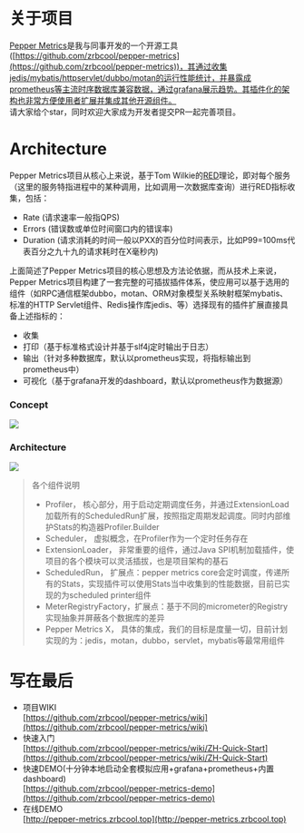 # 关于项目
[Pepper Metrics](https://github.com/zrbcool/pepper-metrics)是我与同事开发的一个开源工具([https://github.com/zrbcool/pepper-metrics](https://github.com/zrbcool/pepper-metrics))，其通过收集jedis/mybatis/httpservlet/dubbo/motan的运行性能统计，并暴露成prometheus等主流时序数据库兼容数据，通过grafana展示趋势。其插件化的架构也非常方便使用者扩展并集成其他开源组件。  
请大家给个star，同时欢迎大家成为开发者提交PR一起完善项目。
# Architecture
Pepper Metrics项目从核心上来说，基于Tom Wilkie的[RED](https://grafana.com/blog/2018/08/02/the-red-method-how-to-instrument-your-services/)理论，即对每个服务
（这里的服务特指进程中的某种调用，比如调用一次数据库查询）进行RED指标收集，包括：
- Rate (请求速率一般指QPS)
- Errors (错误数或单位时间窗口内的错误率)
- Duration (请求消耗的时间一般以PXX的百分位时间表示，比如P99=100ms代表百分之九十九的请求耗时在X毫秒内)  

上面简述了Pepper Metrics项目的核心思想及方法论依据，而从技术上来说，Pepper Metrics项目构建了一套完整的可插拔插件体系，使应用可以基于选用的组件（如RPC通信框架dubbo，motan、ORM对象模型关系映射框架mybatis、标准的HTTP Servlet组件、Redis操作库jedis、等）选择现有的插件扩展直接具备上述指标的：
- 收集
- 打印（基于标准格式设计并基于slf4j定时输出于日志）
- 输出（针对多种数据库，默认以prometheus实现，将指标输出到prometheus中）
- 可视化（基于grafana开发的dashboard，默认以prometheus作为数据源）
### Concept
![](https://user-gold-cdn.xitu.io/2019/9/5/16d015419fb86d8b?w=1270&h=535&f=png&s=70078)
### Architecture
![](https://user-gold-cdn.xitu.io/2019/9/5/16d015419f0b0ace?w=1176&h=580&f=png&s=72548)
> 各个组件说明
> - Profiler， 核心部分，用于启动定期调度任务，并通过ExtensionLoad加载所有的ScheduledRun扩展，按照指定周期发起调度。同时内部维护Stats的构造器Profiler.Builder
> - Scheduler， 虚拟概念，在Profiler作为一个定时任务存在
> - ExtensionLoader， 非常重要的组件，通过Java SPI机制加载插件，使项目的各个模块可以灵活插拔，也是项目架构的基石
> - ScheduledRun， 扩展点：pepper metrics core会定时调度，传递所有的Stats，实现插件可以使用Stats当中收集到的性能数据，目前已实现的为scheduled printer组件
> - MeterRegistryFactory，扩展点：基于不同的micrometer的Registry实现抽象并屏蔽各个数据库的差异
> - Pepper Metrics X， 具体的集成，我们的目标是度量一切，目前计划实现的为：jedis，motan，dubbo，servlet，mybatis等最常用组件

# 写在最后
- 项目WIKI  
[https://github.com/zrbcool/pepper-metrics/wiki](https://github.com/zrbcool/pepper-metrics/wiki)
- 快速入门  
[https://github.com/zrbcool/pepper-metrics/wiki/ZH-Quick-Start](https://github.com/zrbcool/pepper-metrics/wiki/ZH-Quick-Start)
- 快速DEMO(十分钟本地启动全套模拟应用+grafana+prometheus+内置dashboard)  
[https://github.com/zrbcool/pepper-metrics-demo](https://github.com/zrbcool/pepper-metrics-demo)
- 在线DEMO  
[http://pepper-metrics.zrbcool.top](http://pepper-metrics.zrbcool.top)